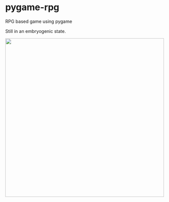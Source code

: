 # pygame-rpg
RPG based game using pygame

Still in an embryogenic state.

<img src="https://i.imgur.com/6UZmzZz.png" width=500 heigh=500>
